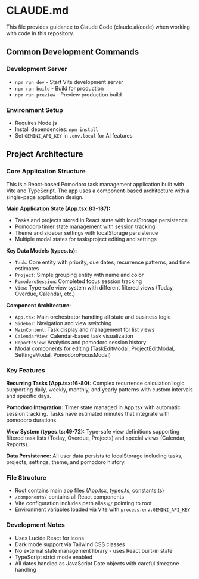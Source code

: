 # CLAUDE.md

This file provides guidance to Claude Code (claude.ai/code) when working with code in this repository.

## Common Development Commands

### Development Server
- `npm run dev` - Start Vite development server
- `npm run build` - Build for production
- `npm run preview` - Preview production build

### Environment Setup
- Requires Node.js
- Install dependencies: `npm install`
- Set `GEMINI_API_KEY` in `.env.local` for AI features

## Project Architecture

### Core Application Structure
This is a React-based Pomodoro task management application built with Vite and TypeScript. The app uses a component-based architecture with a single-page application design.

**Main Application State (App.tsx:83-187):**
- Tasks and projects stored in React state with localStorage persistence
- Pomodoro timer state management with session tracking
- Theme and sidebar settings with localStorage persistence
- Multiple modal states for task/project editing and settings

**Key Data Models (types.ts):**
- `Task`: Core entity with priority, due dates, recurrence patterns, and time estimates
- `Project`: Simple grouping entity with name and color
- `PomodoroSession`: Completed focus session tracking
- `View`: Type-safe view system with different filtered views (Today, Overdue, Calendar, etc.)

**Component Architecture:**
- `App.tsx`: Main orchestrator handling all state and business logic
- `Sidebar`: Navigation and view switching
- `MainContent`: Task display and management for list views
- `CalendarView`: Calendar-based task visualization
- `ReportsView`: Analytics and pomodoro session history
- Modal components for editing (TaskEditModal, ProjectEditModal, SettingsModal, PomodoroFocusModal)

### Key Features
**Recurring Tasks (App.tsx:16-80):** Complex recurrence calculation logic supporting daily, weekly, monthly, and yearly patterns with custom intervals and specific days.

**Pomodoro Integration:** Timer state managed in App.tsx with automatic session tracking. Tasks have estimated minutes that integrate with pomodoro durations.

**View System (types.ts:49-72):** Type-safe view definitions supporting filtered task lists (Today, Overdue, Projects) and special views (Calendar, Reports).

**Data Persistence:** All user data persists to localStorage including tasks, projects, settings, theme, and pomodoro history.

### File Structure
- Root contains main app files (App.tsx, types.ts, constants.ts)
- `/components/` contains all React components
- Vite configuration includes path alias `@/` pointing to root
- Environment variables loaded via Vite with `process.env.GEMINI_API_KEY`

### Development Notes
- Uses Lucide React for icons
- Dark mode support via Tailwind CSS classes
- No external state management library - uses React built-in state
- TypeScript strict mode enabled
- All dates handled as JavaScript Date objects with careful timezone handling